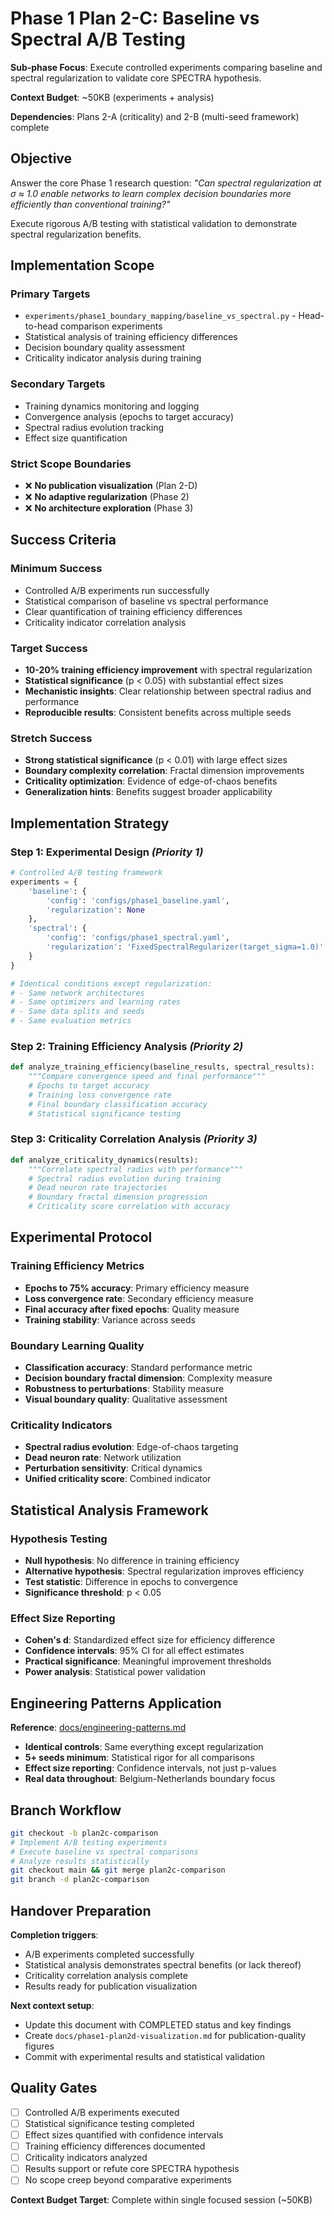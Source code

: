 # Phase 1 Plan 2-C: Baseline vs Spectral A/B Testing

**Sub-phase Focus**: Execute controlled experiments comparing baseline and spectral regularization to validate core SPECTRA hypothesis.

**Context Budget**: ~50KB (experiments + analysis)

**Dependencies**: Plans 2-A (criticality) and 2-B (multi-seed framework) complete

## Objective

Answer the core Phase 1 research question: *"Can spectral regularization at σ ≈ 1.0 enable networks to learn complex decision boundaries more efficiently than conventional training?"*

Execute rigorous A/B testing with statistical validation to demonstrate spectral regularization benefits.

## Implementation Scope

### **Primary Targets**
- `experiments/phase1_boundary_mapping/baseline_vs_spectral.py` - Head-to-head comparison experiments
- Statistical analysis of training efficiency differences
- Decision boundary quality assessment
- Criticality indicator analysis during training

### **Secondary Targets**
- Training dynamics monitoring and logging
- Convergence analysis (epochs to target accuracy)
- Spectral radius evolution tracking
- Effect size quantification

### **Strict Scope Boundaries**
- ❌ **No publication visualization** (Plan 2-D)
- ❌ **No adaptive regularization** (Phase 2)
- ❌ **No architecture exploration** (Phase 3)

## Success Criteria

### **Minimum Success**
- Controlled A/B experiments run successfully
- Statistical comparison of baseline vs spectral performance
- Clear quantification of training efficiency differences
- Criticality indicator correlation analysis

### **Target Success**
- **10-20% training efficiency improvement** with spectral regularization
- **Statistical significance** (p < 0.05) with substantial effect sizes
- **Mechanistic insights**: Clear relationship between spectral radius and performance
- **Reproducible results**: Consistent benefits across multiple seeds

### **Stretch Success**
- **Strong statistical significance** (p < 0.01) with large effect sizes
- **Boundary complexity correlation**: Fractal dimension improvements
- **Criticality optimization**: Evidence of edge-of-chaos benefits
- **Generalization hints**: Benefits suggest broader applicability

## Implementation Strategy

### **Step 1**: Experimental Design *(Priority 1)*
```python
# Controlled A/B testing framework
experiments = {
    'baseline': {
        'config': 'configs/phase1_baseline.yaml',
        'regularization': None
    },
    'spectral': {
        'config': 'configs/phase1_spectral.yaml', 
        'regularization': 'FixedSpectralRegularizer(target_sigma=1.0)'
    }
}

# Identical conditions except regularization:
# - Same network architectures
# - Same optimizers and learning rates  
# - Same data splits and seeds
# - Same evaluation metrics
```

### **Step 2**: Training Efficiency Analysis *(Priority 2)*
```python
def analyze_training_efficiency(baseline_results, spectral_results):
    """Compare convergence speed and final performance"""
    # Epochs to target accuracy
    # Training loss convergence rate
    # Final boundary classification accuracy
    # Statistical significance testing
```

### **Step 3**: Criticality Correlation Analysis *(Priority 3)*
```python
def analyze_criticality_dynamics(results):
    """Correlate spectral radius with performance"""
    # Spectral radius evolution during training
    # Dead neuron rate trajectories
    # Boundary fractal dimension progression
    # Criticality score correlation with accuracy
```

## Experimental Protocol

### **Training Efficiency Metrics**
- **Epochs to 75% accuracy**: Primary efficiency measure
- **Loss convergence rate**: Secondary efficiency measure
- **Final accuracy after fixed epochs**: Quality measure
- **Training stability**: Variance across seeds

### **Boundary Learning Quality**
- **Classification accuracy**: Standard performance metric
- **Decision boundary fractal dimension**: Complexity measure
- **Robustness to perturbations**: Stability measure
- **Visual boundary quality**: Qualitative assessment

### **Criticality Indicators**
- **Spectral radius evolution**: Edge-of-chaos targeting
- **Dead neuron rate**: Network utilization
- **Perturbation sensitivity**: Critical dynamics
- **Unified criticality score**: Combined indicator

## Statistical Analysis Framework

### **Hypothesis Testing**
- **Null hypothesis**: No difference in training efficiency
- **Alternative hypothesis**: Spectral regularization improves efficiency
- **Test statistic**: Difference in epochs to convergence
- **Significance threshold**: p < 0.05

### **Effect Size Reporting**
- **Cohen's d**: Standardized effect size for efficiency difference
- **Confidence intervals**: 95% CI for all effect estimates
- **Practical significance**: Meaningful improvement thresholds
- **Power analysis**: Statistical power validation

## Engineering Patterns Application

**Reference**: [docs/engineering-patterns.md](./docs/engineering-patterns.md)

- **Identical controls**: Same everything except regularization
- **5+ seeds minimum**: Statistical rigor for all comparisons
- **Effect size reporting**: Confidence intervals, not just p-values
- **Real data throughout**: Belgium-Netherlands boundary focus

## Branch Workflow

```bash
git checkout -b plan2c-comparison
# Implement A/B testing experiments
# Execute baseline vs spectral comparisons
# Analyze results statistically
git checkout main && git merge plan2c-comparison
git branch -d plan2c-comparison
```

## Handover Preparation

**Completion triggers**:
- A/B experiments completed successfully
- Statistical analysis demonstrates spectral benefits (or lack thereof)
- Criticality correlation analysis complete
- Results ready for publication visualization

**Next context setup**:
- Update this document with COMPLETED status and key findings
- Create `docs/phase1-plan2d-visualization.md` for publication-quality figures
- Commit with experimental results and statistical validation

## Quality Gates

- [ ] Controlled A/B experiments executed
- [ ] Statistical significance testing completed
- [ ] Effect sizes quantified with confidence intervals
- [ ] Training efficiency differences documented
- [ ] Criticality indicators analyzed
- [ ] Results support or refute core SPECTRA hypothesis
- [ ] No scope creep beyond comparative experiments

**Context Budget Target**: Complete within single focused session (~50KB)